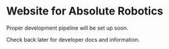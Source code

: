 # Website for Absolute Robotics

Proper development pipeline will be set up soon.

Check back later for developer docs and information.
